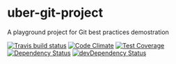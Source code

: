 # uber-git-project

A playground project for Git best practices demostration

[![Travis build status](http://img.shields.io/travis/th3hunt/uber-git-project.svg?style=flat)](https://travis-ci.org/th3hunt/uber-git-project)
[![Code Climate](https://codeclimate.com/github/th3hunt/uber-git-project/badges/gpa.svg)](https://codeclimate.com/github/th3hunt/uber-git-project)
[![Test Coverage](https://codeclimate.com/github/th3hunt/uber-git-project/badges/coverage.svg)](https://codeclimate.com/github/th3hunt/uber-git-project)
[![Dependency Status](https://david-dm.org/th3hunt/uber-git-project.svg)](https://david-dm.org/th3hunt/uber-git-project)
[![devDependency Status](https://david-dm.org/th3hunt/uber-git-project/dev-status.svg)](https://david-dm.org/th3hunt/uber-git-project#info=devDependencies)
